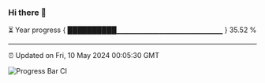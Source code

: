 ### Hi there 👋

⏳ Year progress { ██████████▁▁▁▁▁▁▁▁▁▁▁▁▁▁▁▁▁▁▁▁ } 35.52 %

---

⏰ Updated on Fri, 10 May 2024 00:05:30 GMT

![Progress Bar CI](https://github.com/liununu/liununu/workflows/Progress%20Bar%20CI/badge.svg)
